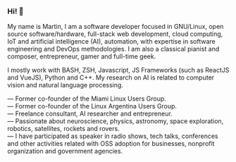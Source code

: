 ### Hi! 👋

My name is Martin, I am a software developer focused in GNU/Linux, open source software/hardware, full-stack web development, cloud computing, IoT and artificial intelligence (AI), automation, with expertise in software engineering and DevOps methodologies. I am also a classical pianist and composer, entrepreneur, gamer and full-time geek.

I mostly work with BASH, ZSH, Javascript, JS Frameworks (such as ReactJS and VueJS), Python and C++. My research on AI is related to computer vision and natural language processing.

— Former co-founder of the Miami Linux Users Group.<br>
— Former co-founder of the Linux Argentina Users Group.<br>
— Freelance consultant, AI researcher and entrepreneur.<br>
— Passionate about neuroscience, physics, astronomy, space exploration, robotics, satellites, rockets and rovers.<br>
— I have participated as speaker in radio shows, tech talks, conferences and other activities related with OSS adoption for businesses, nonprofit organization and government agencies. 
